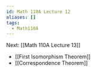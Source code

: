 ```yaml
---
id: Math 110A Lecture 12
aliases: []
tags:
  - Math110A
---
```


Next: [[Math 110A Lecture 13]]

- [[First Isomorphism Theorem]]
- [[Correspondence Theorem]]

